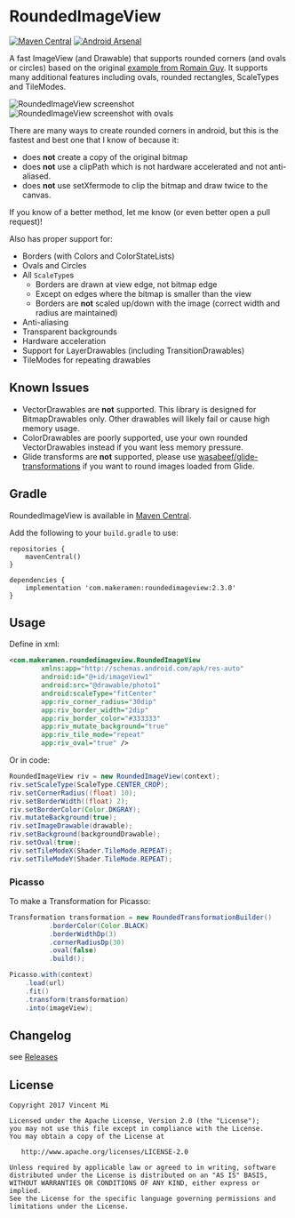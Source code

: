 # RoundedImageView

[![Maven Central](https://maven-badges.herokuapp.com/maven-central/com.makeramen/roundedimageview/badge.svg)](https://maven-badges.herokuapp.com/maven-central/com.makeramen/roundedimageview)
[![Android Arsenal](https://img.shields.io/badge/Android%20Arsenal-RoundedImageView-brightgreen.svg?style=flat)](https://android-arsenal.com/details/1/680)

A fast ImageView (and Drawable) that supports rounded corners (and ovals or circles) based on the original [example from Romain Guy](http://www.curious-creature.org/2012/12/11/android-recipe-1-image-with-rounded-corners/). It supports many additional features including ovals, rounded rectangles, ScaleTypes and TileModes.

![RoundedImageView screenshot](https://raw.github.com/makeramen/RoundedImageView/master/screenshot.png)
![RoundedImageView screenshot with ovals](https://raw.github.com/makeramen/RoundedImageView/master/screenshot-oval.png)

There are many ways to create rounded corners in android, but this is the fastest and best one that I know of because it:
* does **not** create a copy of the original bitmap
* does **not** use a clipPath which is not hardware accelerated and not anti-aliased.
* does **not** use setXfermode to clip the bitmap and draw twice to the canvas.

If you know of a better method, let me know (or even better open a pull request)!

Also has proper support for:
* Borders (with Colors and ColorStateLists)
* Ovals and Circles
* All `ScaleType`s
  * Borders are drawn at view edge, not bitmap edge
  * Except on edges where the bitmap is smaller than the view
  * Borders are **not** scaled up/down with the image (correct width and radius are maintained)
* Anti-aliasing
* Transparent backgrounds
* Hardware acceleration
* Support for LayerDrawables (including TransitionDrawables)
* TileModes for repeating drawables

## Known Issues

- VectorDrawables are **not** supported. This library is designed for BitmapDrawables only. Other drawables will likely fail or cause high memory usage. 
- ColorDrawables are poorly supported, use your own rounded VectorDrawables instead if you want less memory pressure.
- Glide transforms are **not** supported, please use [wasabeef/glide-transformations](https://github.com/wasabeef/glide-transformations) if you want to round images loaded from Glide.

## Gradle

RoundedImageView is available in [Maven Central](http://search.maven.org/#search%7Cgav%7C1%7Cg%3A%22com.makeramen%22%20AND%20a%3A%22roundedimageview%22).

Add the following to your `build.gradle` to use:
```
repositories {
    mavenCentral()
}

dependencies {
    implementation 'com.makeramen:roundedimageview:2.3.0'
}
```


## Usage

Define in xml:

```xml
<com.makeramen.roundedimageview.RoundedImageView
        xmlns:app="http://schemas.android.com/apk/res-auto"
        android:id="@+id/imageView1"
        android:src="@drawable/photo1"
        android:scaleType="fitCenter"
        app:riv_corner_radius="30dip"
        app:riv_border_width="2dip"
        app:riv_border_color="#333333"
        app:riv_mutate_background="true"
        app:riv_tile_mode="repeat"
        app:riv_oval="true" />
```

Or in code:

```java
RoundedImageView riv = new RoundedImageView(context);
riv.setScaleType(ScaleType.CENTER_CROP);
riv.setCornerRadius((float) 10);
riv.setBorderWidth((float) 2);
riv.setBorderColor(Color.DKGRAY);
riv.mutateBackground(true);
riv.setImageDrawable(drawable);
riv.setBackground(backgroundDrawable);
riv.setOval(true);
riv.setTileModeX(Shader.TileMode.REPEAT);
riv.setTileModeY(Shader.TileMode.REPEAT);
```

### Picasso

To make a Transformation for Picasso:

```java
Transformation transformation = new RoundedTransformationBuilder()
          .borderColor(Color.BLACK)
          .borderWidthDp(3)
          .cornerRadiusDp(30)
          .oval(false)
          .build();

Picasso.with(context)
    .load(url)
    .fit()
    .transform(transformation)
    .into(imageView);
```

## Changelog

see [Releases](https://github.com/vinc3m1/RoundedImageView/releases)




## License

    Copyright 2017 Vincent Mi

    Licensed under the Apache License, Version 2.0 (the "License");
    you may not use this file except in compliance with the License.
    You may obtain a copy of the License at

       http://www.apache.org/licenses/LICENSE-2.0

    Unless required by applicable law or agreed to in writing, software
    distributed under the License is distributed on an "AS IS" BASIS,
    WITHOUT WARRANTIES OR CONDITIONS OF ANY KIND, either express or implied.
    See the License for the specific language governing permissions and
    limitations under the License.
